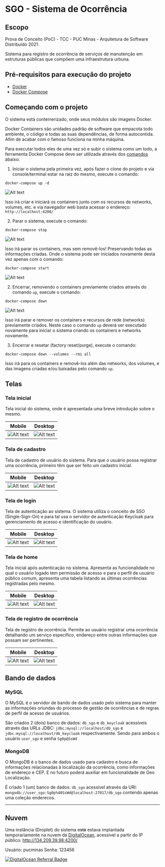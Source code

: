# SGO - Sistema de Ocorrência

## Escopo
Prova de Conceito (PoC) - TCC - PUC Minas - Arquitetura de Software Distribuído 2021.

Sistema para registro de ocorrência de serviços de manutenção em estruturas públicas que compõem uma infraestrutura urbuna.

## Pré-requisitos para execução do projeto
* [Docker](https://docs.docker.com/engine/)
* [Docker Compose](https://docs.docker.com/compose/)

## Começando com o projeto
O sistema está conteinerizado, onde seus módulos são imagens Docker. 

Docker Containers são unidades padrão de software que empacota todo ambiente, o código e todas as suas dependências, de forma autocontida. Afim de acabar com o famoso funciona na minha máquina.

Para executar todos eles de uma vez só e subir o sistema como um todo, a ferramenta Docker Compose deve ser utilizada através dos [comandos](https://docs.docker.com/compose/reference/) abaixo:

1. Iniciar o sistema pela primeira vez, após fazer o clone do projeto e via console/terminal estar na raiz do mesmo, execute o comando: 

```docker-compose up -d```

![Alt text](https://github.com/thiaguten/sistema-gestao-ocorrencia/blob/main/docs/assets/docker-compose-up.png "Comando docker-compose up")

Isso irá criar e iniciará os containers junto com os recursos de networks, volumes, etc. e via navegador web basta acessar o endereço: `http://localhost:4200/`

2. Parar o sistema, execute o comando:

```docker-compose stop```

![Alt text](https://github.com/thiaguten/sistema-gestao-ocorrencia/blob/main/docs/assets/docker-compose-stop.png "Comando docker-compose stop")

Isso irá parar os containers, mas sem removê-los! Preservando todas as informações criadas. Onde o sistema pode ser iniciados novamente desta vez apenas com o comando: 

```docker-compose start```

![Alt text](https://github.com/thiaguten/sistema-gestao-ocorrencia/blob/main/docs/assets/docker-compose-start.png "Comando docker-compose start")

2. Encerrar, removendo o containers previamente criados através do comando `up`, execute o comando: 

```docker-compose down```

![Alt text](https://github.com/thiaguten/sistema-gestao-ocorrencia/blob/main/docs/assets/docker-compose-down.png "Comando docker-compose down")

Isso irá parar e remover os containers e recursos de rede (networks) previamente criados. Neste caso o comando `up` deverá ser executado novamente para iniciar o sistema criando os containers e networks novamente.

3. Encerrar e resetar (factory reset/purge), execute o comando:

```docker-compose down --volumes --rmi all```

Isso irá para os containers e removê-los além das networks, dos volumes, e das imagens criadas e/ou baixadas pelo comando `up`.

## Telas

### Tela inicial

Tela inicial do sistema, onde é apresentada uma breve introdução sobre o mesmo.

Mobile                                         | Desktop
:---------------------------------------------:|:-------------------------------------------:
![Alt text](https://github.com/thiaguten/sistema-gestao-ocorrencia/blob/main/docs/assets/tela-inicial-mobile.png "Tela inicial Mobile") | ![Alt text](https://github.com/thiaguten/sistema-gestao-ocorrencia/blob/main/docs/assets/tela-inicial.png "Tela inicial")

### Tela de cadastro

Tela de cadastro de usuário do sistema. Para que o usuário possa registrar uma ocorrência, primeiro têm que ser feito um cadastro inicial.

Mobile                                              | Desktop
:--------------------------------------------------:|:-----------------------------------------------:
![Alt text](https://github.com/thiaguten/sistema-gestao-ocorrencia/blob/main/docs/assets/tela-cadastro-mobile.png "Tela de cadastro Mobile") | ![Alt text](https://github.com/thiaguten/sistema-gestao-ocorrencia/blob/main/docs/assets/tela-cadastro.png "Tela de cadastro")

### Tela de login

Tela de autenticação ao sistema. O sistema utiliza o conceito de SSO (Single-Sign-On) e para tal usa o servidor de autenticação Keycloak para gerenciamento de acesso e identificação do usuário.

Mobile                      | Desktop
:--------------------------:|:--------------------------:
![Alt text](https://github.com/thiaguten/sistema-gestao-ocorrencia/blob/main/docs/assets/tela-login-mobile.png "Tela de login Mobile") | ![Alt text](https://github.com/thiaguten/sistema-gestao-ocorrencia/blob/main/docs/assets/tela-login.png "Tela de login")

### Tela de home

Tela inicial após autenticação no sistema. Apresenta as funcionalidade no qual o usuário logado tem permissão de acesso e para o perfil de usuário público comum, apresenta uma tabela listando as últimas ocorrências registradas pelo mesmo.

Mobile                     | Desktop
:-------------------------:|:-------------------------:
![Alt text](https://github.com/thiaguten/sistema-gestao-ocorrencia/blob/main/docs/assets/tela-home-mobile.png "Tela de home Mobile") | ![Alt text](https://github.com/thiaguten/sistema-gestao-ocorrencia/blob/main/docs/assets/tela-home.png "Tela de home")

### Tela de registro de ocorrência

Tela de registro de ocorrência. Permite ao usuário registrar uma ocorrência detalhando um serviço específico, endereço entre outras informações que possam ser pertinentes.

Mobile                                                                | Desktop
:--------------------------------------------------------------------:|:--------------------------------------------------------------------:
![Alt text](https://github.com/thiaguten/sistema-gestao-ocorrencia/blob/main/docs/assets/tela-registro-ocorrencia-mobile.png "Tela de registro de ocorrência") | ![Alt text](https://github.com/thiaguten/sistema-gestao-ocorrencia/blob/main/docs/assets/tela-registro-ocorrencia.png "Tela de registro de ocorrência")

## Bando de dados

### MySQL

O MySQL é o servidor de bando de dados usado pelo sistema para manter as informações oriundas do processo de gestão de ocorrências e de regras de perfil de acesso de usuários. 

São criados 2 (dois) banco de dados: `db_sgo` e `db_keycloak` acessíveis através das URLs JDBC: `jdbc:mysql://localhost/db_sgo` e `jdbc:mysql://localhost/db_keycloak` respectivamente. Sendo para ambos o usuário `user_sgo` e senha `Sg0p@SsWd`

### MongoDB

O MongoDB é o banco de dados usado para cadastro e busca de informações relacionadas à localização da ocorrência, como informações de endereço e CEP. E no futuro poderá auxiliar em funcionalidade de Geo Localização.

É criado 1 (um) banco de dados: `db_sgo` acessível através da URI: `mongodb://user_sgo:Sg0p%40SsWd@localhost:27017/db_sgo` contendo apenas uma coleção enderecos.

---

## Nuvem

Uma instância (Droplet) do sistema ~~está~~ estava implantada temporariamente na nuvem da [DigitalOcean](https://m.do.co/c/95cca974b167), acessível a partir do IP público: http://134.209.39.98:4200/

Usuário: pucminas
Senha: 123456

<a href="https://www.digitalocean.com/?refcode=95cca974b167&utm_campaign=Referral_Invite&utm_medium=Referral_Program&utm_source=badge"><img src="https://web-platforms.sfo2.digitaloceanspaces.com/WWW/Badge%203.svg" alt="DigitalOcean Referral Badge" /></a>